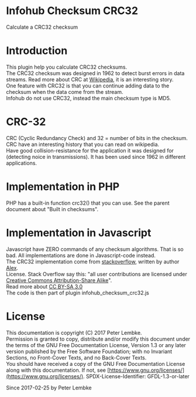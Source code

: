# Infohub Checksum CRC32

Calculate a CRC32 checksum

# Introduction

This plugin help you calculate CRC32 checksums.  
The CRC32 checksum was designed in 1962 to detect burst errors in data streams. Read more about CRC
at <a href="https://en.wikipedia.org/wiki/Cyclic_redundancy_check" target="_blank">Wikipedia</a>, it is an interesting
story.  
One feature with CRC32 is that you can continue adding data to the checksum when the data come from the stream.  
Infohub do not use CRC32, instead the main checksum type is MD5.

# CRC-32

CRC (Cyclic Redundancy Check) and 32 = number of bits in the checksum. CRC have an interesting history that you can read
on wikipedia.  
Have good collision-resistance for the application it was designed for (detecting noice in transmissions). It has been
used since 1962 in different applications.

# Implementation in PHP

PHP has a built-in function crc32() that you can use. See the parent document about "Built in checksums".

# Implementation in Javascript

Javascript have ZERO commands of any checksum algorithms. That is so bad. All implementations are done in
Javascript-code instead.  
The CRC32 implementation come
from <a href="http://stackoverflow.com/questions/18638900/javascript-crc32" target="_blank">stackoverflow</a>, written
by author <a href="http://stackoverflow.com/users/1775178/alex" target="_blank">Alex</a>.  
License. Stack Overflow say this: "all user contributions are licensed
under <a href="http://stackoverflow.com/help/licensing" target="_blank">Creative Commons Attribution-Share Alike</a>".  
Read more about <a href="https://creativecommons.org/licenses/by-sa/3.0/" target="_blank">CC BY-SA 3.0</a>  
The code is then part of plugin infohub_checksum_crc32.js

# License

This documentation is copyright (C) 2017 Peter Lembke.  
Permission is granted to copy, distribute and/or modify this document under the terms of the GNU Free Documentation
License, Version 1.3 or any later version published by the Free Software Foundation; with no Invariant Sections, no
Front-Cover Texts, and no Back-Cover Texts.  
You should have received a copy of the GNU Free Documentation License along with this documentation. If not,
see [https://www.gnu.org/licenses/](https://www.gnu.org/licenses/). SPDX-License-Identifier: GFDL-1.3-or-later

Since 2017-02-25 by Peter Lembke  
